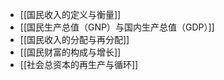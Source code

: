 - [[国民收入的定义与衡量]]
- [[国民生产总值（GNP）与国内生产总值（GDP）]]
- [[国民收入的分配与再分配]]
- [[国民财富的构成与增长]]
- [[社会总资本的再生产与循环]]